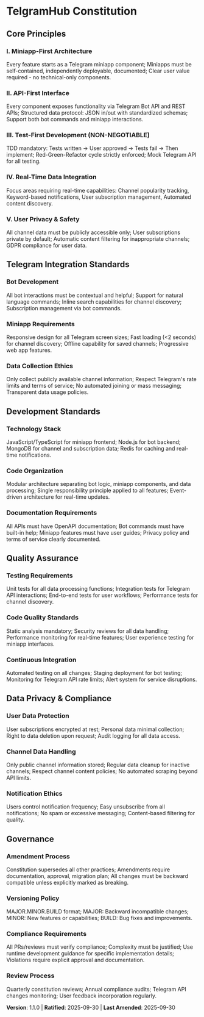 <!-- Sync Impact Report -->
<!-- Version change: 1.0.0 → 1.1.0 -->
<!-- Modified principles: Library-First Architecture → Miniapp-First Architecture, CLI Interface → API-First Interface -->
<!-- Added sections: Telegram Integration Standards, Data Privacy & Compliance -->
<!-- Removed sections: (none) -->
<!-- Templates requiring updates: ✅ plan-template.md ✅ spec-template.md ✅ tasks-template.md -->
<!-- Follow-up TODOs: (none) -->

# TelgramHub Constitution

## Core Principles

### I. Miniapp-First Architecture
Every feature starts as a Telegram miniapp component; Miniapps must be self-contained, independently deployable, documented; Clear user value required - no technical-only components.

### II. API-First Interface
Every component exposes functionality via Telegram Bot API and REST APIs; Structured data protocol: JSON in/out with standardized schemas; Support both bot commands and miniapp interactions.

### III. Test-First Development (NON-NEGOTIABLE)
TDD mandatory: Tests written → User approved → Tests fail → Then implement; Red-Green-Refactor cycle strictly enforced; Mock Telegram API for all testing.

### IV. Real-Time Data Integration
Focus areas requiring real-time capabilities: Channel popularity tracking, Keyword-based notifications, User subscription management, Automated content discovery.

### V. User Privacy & Safety
All channel data must be publicly accessible only; User subscriptions private by default; Automatic content filtering for inappropriate channels; GDPR compliance for user data.

## Telegram Integration Standards

### Bot Development
All bot interactions must be contextual and helpful; Support for natural language commands; Inline search capabilities for channel discovery; Subscription management via bot commands.

### Miniapp Requirements
Responsive design for all Telegram screen sizes; Fast loading (<2 seconds) for channel discovery; Offline capability for saved channels; Progressive web app features.

### Data Collection Ethics
Only collect publicly available channel information; Respect Telegram's rate limits and terms of service; No automated joining or mass messaging; Transparent data usage policies.

## Development Standards

### Technology Stack
JavaScript/TypeScript for miniapp frontend; Node.js for bot backend; MongoDB for channel and subscription data; Redis for caching and real-time notifications.

### Code Organization
Modular architecture separating bot logic, miniapp components, and data processing; Single responsibility principle applied to all features; Event-driven architecture for real-time updates.

### Documentation Requirements
All APIs must have OpenAPI documentation; Bot commands must have built-in help; Miniapp features must have user guides; Privacy policy and terms of service clearly documented.

## Quality Assurance

### Testing Requirements
Unit tests for all data processing functions; Integration tests for Telegram API interactions; End-to-end tests for user workflows; Performance tests for channel discovery.

### Code Quality Standards
Static analysis mandatory; Security reviews for all data handling; Performance monitoring for real-time features; User experience testing for miniapp interfaces.

### Continuous Integration
Automated testing on all changes; Staging deployment for bot testing; Monitoring for Telegram API rate limits; Alert system for service disruptions.

## Data Privacy & Compliance

### User Data Protection
User subscriptions encrypted at rest; Personal data minimal collection; Right to data deletion upon request; Audit logging for all data access.

### Channel Data Handling
Only public channel information stored; Regular data cleanup for inactive channels; Respect channel content policies; No automated scraping beyond API limits.

### Notification Ethics
Users control notification frequency; Easy unsubscribe from all notifications; No spam or excessive messaging; Content-based filtering for quality.

## Governance

### Amendment Process
Constitution supersedes all other practices; Amendments require documentation, approval, migration plan; All changes must be backward compatible unless explicitly marked as breaking.

### Versioning Policy
MAJOR.MINOR.BUILD format; MAJOR: Backward incompatible changes; MINOR: New features or capabilities; BUILD: Bug fixes and improvements.

### Compliance Requirements
All PRs/reviews must verify compliance; Complexity must be justified; Use runtime development guidance for specific implementation details; Violations require explicit approval and documentation.

### Review Process
Quarterly constitution reviews; Annual compliance audits; Telegram API changes monitoring; User feedback incorporation regularly.

**Version**: 1.1.0 | **Ratified**: 2025-09-30 | **Last Amended**: 2025-09-30